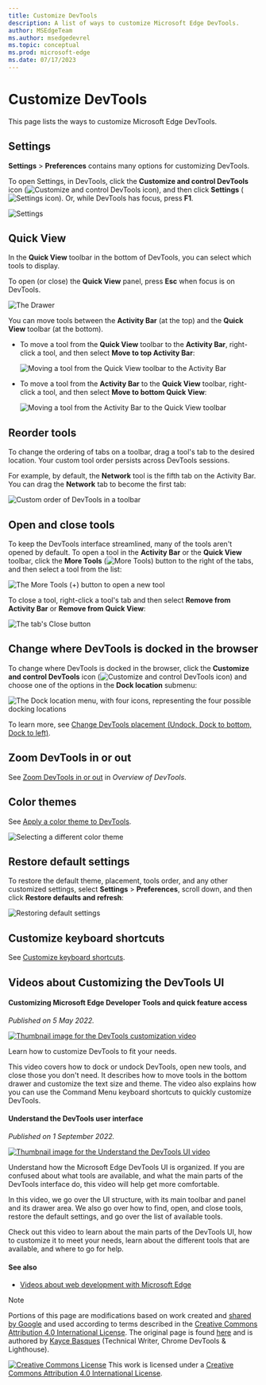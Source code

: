 ```yaml
---
title: Customize DevTools
description: A list of ways to customize Microsoft Edge DevTools.
author: MSEdgeTeam
ms.author: msedgedevrel
ms.topic: conceptual
ms.prod: microsoft-edge
ms.date: 07/17/2023
---
```

<!-- Copyright Kayce Basques

   Licensed under the Apache License, Version 2.0 (the "License");
   you may not use this file except in compliance with the License.
   You may obtain a copy of the License at

       https://www.apache.org/licenses/LICENSE-2.0

   Unless required by applicable law or agreed to in writing, software
   distributed under the License is distributed on an "AS IS" BASIS,
   WITHOUT WARRANTIES OR CONDITIONS OF ANY KIND, either express or implied.
   See the License for the specific language governing permissions and
   limitations under the License.  -->
# Customize DevTools

This page lists the ways to customize Microsoft Edge DevTools.


<!-- ====================================================================== -->
## Settings

**Settings** > **Preferences** contains many options for customizing DevTools.

To open Settings, in DevTools, click the **Customize and control DevTools** icon (![Customize and control DevTools icon](./index-images/customize-icon.png)), and then click **Settings** (![Settings icon](./index-images/settings-icon.png)).  Or, while DevTools has focus, press **F1**.

![Settings](./index-images/settings-preferences.png)


<!-- ====================================================================== -->
## Quick View

In the **Quick View** toolbar in the bottom of DevTools, you can select which tools to display.

To open (or close) the **Quick View** panel, press **Esc** when focus is on DevTools.

![The Drawer](./index-images/quick-view.png)

You can move tools between the **Activity Bar** (at the top) and the **Quick View** toolbar (at the bottom).

*  To move a tool from the **Quick View** toolbar to the **Activity Bar**, right-click a tool, and then select **Move to top Activity Bar**:

   ![Moving a tool from the Quick View toolbar to the Activity Bar](./index-images/move-from-quick-view.png)

*  To move a tool from the **Activity Bar** to the **Quick View** toolbar, right-click a tool, and then select **Move to bottom Quick View**:

   ![Moving a tool from the Activity Bar to the Quick View toolbar](./index-images/move-to-quick-view.png)


<!-- ====================================================================== -->
## Reorder tools

To change the ordering of tabs on a toolbar, drag a tool's tab to the desired location.  Your custom tool order persists across DevTools sessions.

For example, by default, the **Network** tool is the fifth tab on the Activity Bar.  You can drag the **Network** tab to become the first tab:

![Custom order of DevTools in a toolbar](./index-images/network-first-position.png)


<!-- ====================================================================== -->
## Open and close tools

To keep the DevTools interface streamlined, many of the tools aren't opened by default.  To open a tool in the **Activity Bar** or the **Quick View** toolbar, click the **More Tools** (![More Tools](./index-images/open-tab-icon.png)) button to the right of the tabs, and then select a tool from the list:

![The More Tools (+) button to open a new tool](./index-images/open-tool-in-activity-bar.png)

To close a tool, right-click a tool's tab and then select **Remove from Activity Bar** or **Remove from Quick View**:

![The tab's Close button](./index-images/close-tool-in-activity-bar.png)


<!-- ====================================================================== -->
## Change where DevTools is docked in the browser

To change where DevTools is docked in the browser, click the **Customize and control DevTools** icon (![Customize and control DevTools icon](./index-images/customize-icon.png)) and choose one of the options in the **Dock location** submenu:

![The Dock location menu, with four icons, representing the four possible docking locations](./index-images/dock-side.png)

To learn more, see [Change DevTools placement (Undock, Dock to bottom, Dock to left)](placement.md).


<!-- ====================================================================== -->
## Zoom DevTools in or out

See [Zoom DevTools in or out](../overview.md#zoom-devtools-in-or-out) in _Overview of DevTools_.


<!-- ====================================================================== -->
## Color themes

See [Apply a color theme to DevTools](theme.md).

![Selecting a different color theme](./index-images/theme-setting.png)


<!-- ====================================================================== -->
## Restore default settings

To restore the default theme, placement, tools order, and any other customized settings, select **Settings** > **Preferences**, scroll down, and then click **Restore defaults and refresh**:

![Restoring default settings](./index-images/restore-default-settings.png)


<!-- ====================================================================== -->
## Customize keyboard shortcuts

See [Customize keyboard shortcuts](../customize/shortcuts.md).


<!-- ====================================================================== -->
## Videos about Customizing the DevTools UI


#### Customizing Microsoft Edge Developer Tools and quick feature access

_Published on 5 May 2022._

[![Thumbnail image for the DevTools customization video](./index-images/customize-devtools.png)](https://www.youtube.com/watch?v=ypRzEBYNptQ)

Learn how to customize DevTools to fit your needs.

This video covers how to dock or undock DevTools, open new tools, and close those you don't need. It describes how to move tools in the bottom drawer and customize the text size and theme. The video also explains how you can use the Command Menu keyboard shortcuts to quickly customize DevTools.


#### Understand the DevTools user interface

_Published on 1 September 2022._

[![Thumbnail image for the Understand the DevTools UI video](./index-images/learn-devtools-ui.png)](https://www.youtube.com/watch?v=ayemJLeE55c)

Understand how the Microsoft Edge DevTools UI is organized. If you are confused about what tools are available, and what the main parts of the DevTools interface do, this video will help get more comfortable.

In this video, we go over the UI structure, with its main toolbar and panel and its drawer area. We also go over how to find, open, and close tools, restore the default settings, and go over the list of available tools.

<!-- additional text, from Welcome panel, which includes 'customize': -->

Check out this video to learn about the main parts of the DevTools UI, how to customize it to meet your needs, learn about the different tools that are available, and where to go for help.


#### See also

* [Videos about web development with Microsoft Edge](../../dev-videos/index.md)


<!-- ====================================================================== -->
> [!NOTE]
> Portions of this page are modifications based on work created and [shared by Google](https://developers.google.com/terms/site-policies) and used according to terms described in the [Creative Commons Attribution 4.0 International License](https://creativecommons.org/licenses/by/4.0).
> The original page is found [here](https://developer.chrome.com/docs/devtools/customize/) and is authored by [Kayce Basques](https://developers.google.com/web/resources/contributors#kayce-basques) (Technical Writer, Chrome DevTools \& Lighthouse).

[![Creative Commons License](../../media/cc-logo/88x31.png)](https://creativecommons.org/licenses/by/4.0)
This work is licensed under a [Creative Commons Attribution 4.0 International License](https://creativecommons.org/licenses/by/4.0).
